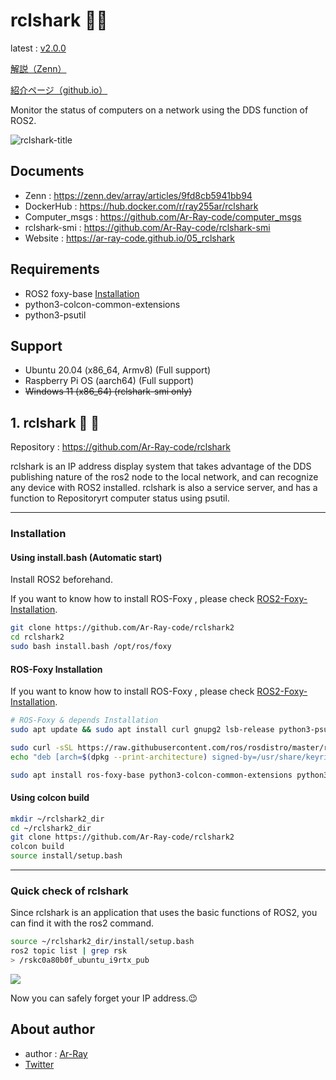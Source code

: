 # rclshark​ :turtle::shark:

latest : [v2.0.0](https://github.com/Ar-Ray-code/rclshark2/releases/tag/v2.0.0)

[解説（Zenn）](https://zenn.dev/array/articles/9fd8cb5941bb94)

[紹介ページ（github.io）](https://ar-ray-code.github.io/05_rclshark/index.html)

Monitor the status of computers on a network using the DDS function of ROS2.

![rclshark-title](images_for_readme/rclshark-title.png)

## Documents

- Zenn : https://zenn.dev/array/articles/9fd8cb5941bb94
- DockerHub : https://hub.docker.com/r/ray255ar/rclshark
- Computer_msgs : https://github.com/Ar-Ray-code/computer_msgs
- rclshark-smi : https://github.com/Ar-Ray-code/rclshark-smi
- Website : https://ar-ray-code.github.io/05_rclshark

## Requirements

- ROS2 foxy-base [Installation](https://docs.ros.org/en/foxy/Installation.html)
- python3-colcon-common-extensions
- python3-psutil

## Support

- Ubuntu 20.04 (x86_64, Armv8) (Full support)
- Raspberry Pi OS (aarch64) (Full support)
- <del>Windows 11 (x86_64) (rclshark-smi only)



## 1. rclshark​ :turtle: :shark:

Repository : https://github.com/Ar-Ray-code/rclshark

rclshark is an IP address display system that takes advantage of the DDS publishing nature of the ros2 node to the local network, and can recognize any device with ROS2 installed.
rclshark is also a service server, and has a function to Repositoryrt computer status using psutil.

<!-- See [rclshark-smi](https://github.com/Ar-Ray-code/rclshark#rclshark-smi-turtle-shark) for details. -->

---

### Installation

#### Using install.bash (Automatic start)

Install ROS2 beforehand.

If you want to know how to install ROS-Foxy , please check [ROS2-Foxy-Installation](https://docs.ros.org/en/foxy/Installation/Ubuntu-Install-Debians.html).

```bash
git clone https://github.com/Ar-Ray-code/rclshark2
cd rclshark2
sudo bash install.bash /opt/ros/foxy
```

#### ROS-Foxy Installation

If you want to know how to install ROS-Foxy , please check [ROS2-Foxy-Installation](https://docs.ros.org/en/foxy/Installation/Ubuntu-Install-Debians.html).

```bash
# ROS-Foxy & depends Installation
sudo apt update && sudo apt install curl gnupg2 lsb-release python3-psutil python3-colcon-common-extensions build-essential git

sudo curl -sSL https://raw.githubusercontent.com/ros/rosdistro/master/ros.key  -o /usr/share/keyrings/ros-archive-keyring.gpg
echo "deb [arch=$(dpkg --print-architecture) signed-by=/usr/share/keyrings/ros-archive-keyring.gpg] http://packages.ros.org/ros2/ubuntu $(lsb_release -cs) main" | sudo tee /etc/apt/sources.list.d/ros2.list > /dev/null

sudo apt install ros-foxy-base python3-colcon-common-extensions python3-psutil g++ cmake
```

#### Using colcon build

```bash
mkdir ~/rclshark2_dir
cd ~/rclshark2_dir
git clone https://github.com/Ar-Ray-code/rclshark2
colcon build
source install/setup.bash
```

---

### Quick check of rclshark

Since rclshark is an application that uses the basic functions of ROS2, you can find it with the ros2 command.

```bash
source ~/rclshark2_dir/install/setup.bash
ros2 topic list | grep rsk
> /rskc0a80b0f_ubuntu_i9rtx_pub
```

![](images_for_readme/rclshark_rostopic.png)


Now you can safely forget your IP address.:wink:

<!-- rosidl generate -o gen -t py -I$(ros2 pkg prefix --share std_msgs)/.. -->

<!-- ## 2. rclshark-smi (v1.0.0)​ :turtle: :shark:

Repository : https://github.com/Ar-Ray-code/rclshark-smi

rclshark2 is not supported. -->

## About author

- author : [Ar-Ray](https://github.com/Ar-Ray-code)
- [Twitter](https://twitter.com/Ray255Ar)


